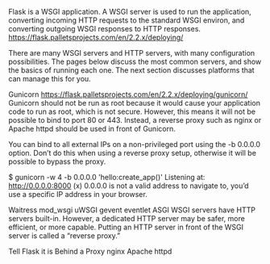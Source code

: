 Flask is a WSGI application. A WSGI server is used to run the application, converting incoming HTTP requests to the standard WSGI environ, and converting outgoing WSGI responses to HTTP responses.
https://flask.palletsprojects.com/en/2.2.x/deploying/

There are many WSGI servers and HTTP servers, with many configuration possibilities. The pages below discuss the most common servers, and show the basics of running each one. The next section discusses platforms that can manage this for you.

Gunicorn
https://flask.palletsprojects.com/en/2.2.x/deploying/gunicorn/
Gunicorn should not be run as root because it would cause your application code to run as root, which is not secure. However, this means it will not be possible to bind to port 80 or 443. Instead, a reverse proxy such as nginx or Apache httpd should be used in front of Gunicorn.

You can bind to all external IPs on a non-privileged port using the -b 0.0.0.0 option. Don’t do this when using a reverse proxy setup, otherwise it will be possible to bypass the proxy.

$ gunicorn -w 4 -b 0.0.0.0 'hello:create_app()'
Listening at: http://0.0.0.0:8000 (x)
0.0.0.0 is not a valid address to navigate to, you’d use a specific IP address in your browser.



Waitress
mod_wsgi
uWSGI
gevent
eventlet
ASGI
WSGI servers have HTTP servers built-in. However, a dedicated HTTP server may be safer, more efficient, or more capable. Putting an HTTP server in front of the WSGI server is called a “reverse proxy.”

Tell Flask it is Behind a Proxy
nginx
Apache httpd